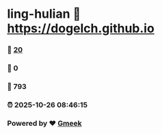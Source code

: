 # ling-hulian :link: https://dogelch.github.io 
### :page_facing_up: [20](https://dogelch.github.io/tag.html) 
### :speech_balloon: 0 
### :hibiscus: 793 
### :alarm_clock: 2025-10-26 08:46:15 
### Powered by :heart: [Gmeek](https://github.com/Meekdai/Gmeek)

